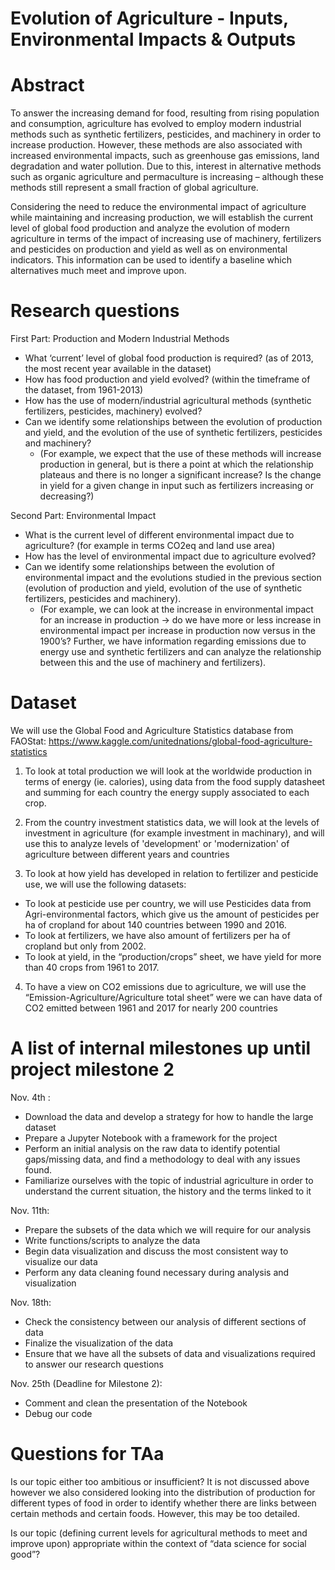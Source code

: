 # Evolution of Agriculture - Inputs, Environmental Impacts & Outputs

# Abstract
To answer the increasing demand for food, resulting from rising population and consumption, agriculture has evolved to employ modern industrial methods such as synthetic fertilizers, pesticides, and machinery in order to increase production.  However, these methods are also associated with increased environmental impacts, such as greenhouse gas emissions, land degradation and water pollution. Due to this, interest in alternative methods such as organic agriculture and permaculture is increasing – although these methods still represent a small fraction of global agriculture.
 
Considering the need to reduce the environmental impact of agriculture while maintaining and increasing production, we will establish the current level of global food production and analyze the evolution of modern agriculture in terms of the impact of increasing use of machinery, fertilizers and pesticides on production and yield as well as on environmental indicators. This information can be used to identify a baseline which alternatives much meet and improve upon. 


# Research questions
First Part: Production and Modern Industrial Methods
- What ‘current’ level of global food production is required? (as of 2013, the most recent year available in the dataset)
- How has food production and yield evolved? (within the timeframe of the dataset, from 1961-2013) 
- How has the use of modern/industrial agricultural methods (synthetic fertilizers, pesticides, machinery) evolved? 
- Can we identify some relationships between the evolution of production and yield, and the evolution of the use of synthetic fertilizers, pesticides and machinery? 
  - (For example, we expect that the use of these methods will increase production in general, but is there a point at which the relationship plateaus and there is no longer a significant increase? Is the change in yield for a given change in input such as fertilizers increasing or decreasing?) 
  
Second Part: Environmental Impact
- What is the current level of different environmental impact due to agriculture? (for example in terms CO2eq and land use area) 
- How has the level of environmental impact due to agriculture evolved? 
- Can we identify some relationships between the evolution of environmental impact and the evolutions studied in the previous section (evolution of production and yield, evolution of the use of synthetic fertilizers, pesticides and machinery). 
  - (For example, we can look at the increase in environmental impact for an increase in production → do we have more or less increase in environmental impact per increase in production now versus in the 1900’s? Further,  we have information regarding emissions due to energy use and synthetic fertilizers and can analyze the relationship between this and the use of machinery and fertilizers).


# Dataset
We will use the Global Food and Agriculture Statistics database from FAOStat: 
https://www.kaggle.com/unitednations/global-food-agriculture-statistics

1. To look at total production we will look at the worldwide production in terms of energy (ie. calories), using data from the food supply datasheet and summing for each country the energy supply associated to each crop.

2. From the country investment statistics data, we will look at the levels of investment in agriculture (for example investment in machinary), and will use this to analyze levels of 'development' or 'modernization' of agriculture between different years and countries 

3. To look at how yield has developed in relation to fertilizer and pesticide use, we will use the following datasets:
 - To look at pesticide use per country, we will use Pesticides data from Agri-environmental factors, which give us the amount of pesticides per ha of cropland for about 140 countries between 1990 and 2016. 
 - To look at fertilizers, we have also amount of fertilizers per ha of cropland but only from 2002.
 - To look at yield, in the “production/crops” sheet, we have yield for more than 40 crops from 1961 to 2017.

4. To have a view on CO2 emissions due to agriculture, we will use the “Emission-Agriculture/Agriculture total sheet” were we can have data of CO2 emitted between 1961 and 2017 for nearly 200 countries


# A list of internal milestones up until project milestone 2
Nov. 4th :
- Download the data and develop a strategy for how to handle the large dataset
- Prepare a Jupyter Notebook with a framework for the project
- Perform an initial analysis on the raw data to identify potential gaps/missing data, and find a methodology to deal with any issues found.
- Familiarize ourselves with the topic of industrial agriculture in order to understand the current situation, the history and the terms linked to it

Nov. 11th:
- Prepare the subsets of the data which we will require for our analysis 
- Write functions/scripts to analyze the data 
- Begin data visualization and discuss the most consistent way to visualize our data
- Perform any data cleaning found necessary during analysis and visualization 
  
Nov. 18th:
- Check the consistency between our analysis of different sections of data
- Finalize the visualization of the data
- Ensure that we have all the subsets of data and visualizations required to answer our research questions 

Nov. 25th (Deadline for Milestone 2):
- Comment and clean the presentation of the Notebook
- Debug our code 


# Questions for TAa
Is our topic either too ambitious or insufficient? 
It is not discussed above however we also considered looking into the distribution of production for different types of food in order to identify whether there are links between certain methods and certain foods. However, this may be too detailed. 

Is our topic (defining current levels for agricultural methods to meet and improve upon) appropriate within the context of “data science for social good”?

